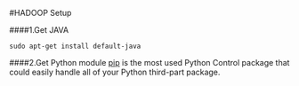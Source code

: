 #HADOOP Setup

####1.Get JAVA 
```
sudo apt-get install default-java
```

####2.Get Python module 
[pip] is the most used Python Control package  that could easily handle all of your Python third-part package.

[pip]:<https://bootstrap.pypa.io/get-pip.py>
